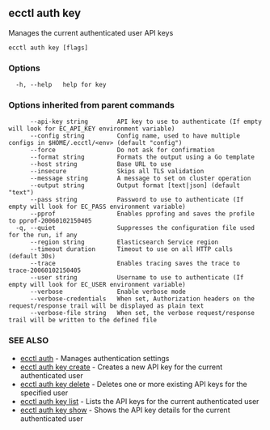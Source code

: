 ## ecctl auth key

Manages the current authenticated user API keys

```
ecctl auth key [flags]
```

### Options

```
  -h, --help   help for key
```

### Options inherited from parent commands

```
      --api-key string        API key to use to authenticate (If empty will look for EC_API_KEY environment variable)
      --config string         Config name, used to have multiple configs in $HOME/.ecctl/<env> (default "config")
      --force                 Do not ask for confirmation
      --format string         Formats the output using a Go template
      --host string           Base URL to use
      --insecure              Skips all TLS validation
      --message string        A message to set on cluster operation
      --output string         Output format [text|json] (default "text")
      --pass string           Password to use to authenticate (If empty will look for EC_PASS environment variable)
      --pprof                 Enables pprofing and saves the profile to pprof-20060102150405
  -q, --quiet                 Suppresses the configuration file used for the run, if any
      --region string         Elasticsearch Service region
      --timeout duration      Timeout to use on all HTTP calls (default 30s)
      --trace                 Enables tracing saves the trace to trace-20060102150405
      --user string           Username to use to authenticate (If empty will look for EC_USER environment variable)
      --verbose               Enable verbose mode
      --verbose-credentials   When set, Authorization headers on the request/response trail will be displayed as plain text
      --verbose-file string   When set, the verbose request/response trail will be written to the defined file
```

### SEE ALSO

* [ecctl auth](ecctl_auth.md)	 - Manages authentication settings
* [ecctl auth key create](ecctl_auth_key_create.md)	 - Creates a new API key for the current authenticated user
* [ecctl auth key delete](ecctl_auth_key_delete.md)	 - Deletes one or more existing API keys for the specified user
* [ecctl auth key list](ecctl_auth_key_list.md)	 - Lists the API keys for the current authenticated user
* [ecctl auth key show](ecctl_auth_key_show.md)	 - Shows the API key details for the current authenticated user

